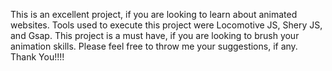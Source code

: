 This is an excellent project, if you are looking to learn about animated websites. Tools used to execute this project were Locomotive JS, Shery JS, and Gsap. This project is a must have, if you are looking to brush your animation skills. Please feel free to throw me your suggestions, if any.
Thank You!!!!
